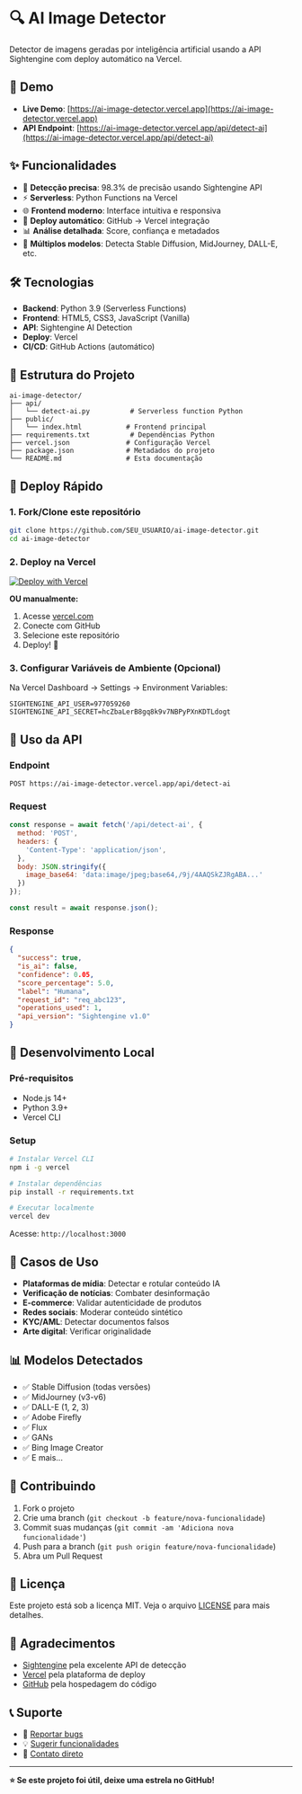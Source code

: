 # 🔍 AI Image Detector

Detector de imagens geradas por inteligência artificial usando a API Sightengine com deploy automático na Vercel.

## 🚀 Demo

- **Live Demo**: [https://ai-image-detector.vercel.app](https://ai-image-detector.vercel.app)
- **API Endpoint**: [https://ai-image-detector.vercel.app/api/detect-ai](https://ai-image-detector.vercel.app/api/detect-ai)

## ✨ Funcionalidades

- 🤖 **Detecção precisa**: 98.3% de precisão usando Sightengine API
- ⚡ **Serverless**: Python Functions na Vercel
- 🌐 **Frontend moderno**: Interface intuitiva e responsiva
- 🔄 **Deploy automático**: GitHub → Vercel integração
- 📊 **Análise detalhada**: Score, confiança e metadados
- 🎯 **Múltiplos modelos**: Detecta Stable Diffusion, MidJourney, DALL-E, etc.

## 🛠️ Tecnologias

- **Backend**: Python 3.9 (Serverless Functions)
- **Frontend**: HTML5, CSS3, JavaScript (Vanilla)
- **API**: Sightengine AI Detection
- **Deploy**: Vercel
- **CI/CD**: GitHub Actions (automático)

## 📁 Estrutura do Projeto

```
ai-image-detector/
├── api/
│   └── detect-ai.py          # Serverless function Python
├── public/
│   └── index.html           # Frontend principal
├── requirements.txt          # Dependências Python
├── vercel.json              # Configuração Vercel
├── package.json             # Metadados do projeto
└── README.md                # Esta documentação
```

## 🚀 Deploy Rápido

### 1. Fork/Clone este repositório

```bash
git clone https://github.com/SEU_USUARIO/ai-image-detector.git
cd ai-image-detector
```

### 2. Deploy na Vercel

[![Deploy with Vercel](https://vercel.com/button)](https://vercel.com/new/clone?repository-url=https%3A%2F%2Fgithub.com%2FSEU_USUARIO%2Fai-image-detector)

**OU manualmente:**

1. Acesse [vercel.com](https://vercel.com)
2. Conecte com GitHub
3. Selecione este repositório
4. Deploy! 🚀

### 3. Configurar Variáveis de Ambiente (Opcional)

Na Vercel Dashboard → Settings → Environment Variables:

```
SIGHTENGINE_API_USER=977059260
SIGHTENGINE_API_SECRET=hcZbaLerB8gq8k9v7NBPyPXnKDTLdogt
```

## 📡 Uso da API

### Endpoint

```
POST https://ai-image-detector.vercel.app/api/detect-ai
```

### Request

```javascript
const response = await fetch('/api/detect-ai', {
  method: 'POST',
  headers: {
    'Content-Type': 'application/json',
  },
  body: JSON.stringify({
    image_base64: 'data:image/jpeg;base64,/9j/4AAQSkZJRgABA...'
  })
});

const result = await response.json();
```

### Response

```json
{
  "success": true,
  "is_ai": false,
  "confidence": 0.05,
  "score_percentage": 5.0,
  "label": "Humana",
  "request_id": "req_abc123",
  "operations_used": 1,
  "api_version": "Sightengine v1.0"
}
```

## 🔧 Desenvolvimento Local

### Pré-requisitos

- Node.js 14+
- Python 3.9+
- Vercel CLI

### Setup

```bash
# Instalar Vercel CLI
npm i -g vercel

# Instalar dependências
pip install -r requirements.txt

# Executar localmente
vercel dev
```

Acesse: `http://localhost:3000`

## 🎯 Casos de Uso

- **Plataformas de mídia**: Detectar e rotular conteúdo IA
- **Verificação de notícias**: Combater desinformação
- **E-commerce**: Validar autenticidade de produtos
- **Redes sociais**: Moderar conteúdo sintético
- **KYC/AML**: Detectar documentos falsos
- **Arte digital**: Verificar originalidade

## 📊 Modelos Detectados

- ✅ Stable Diffusion (todas versões)
- ✅ MidJourney (v3-v6)
- ✅ DALL-E (1, 2, 3)
- ✅ Adobe Firefly
- ✅ Flux
- ✅ GANs
- ✅ Bing Image Creator
- ✅ E mais...

## 🤝 Contribuindo

1. Fork o projeto
2. Crie uma branch (`git checkout -b feature/nova-funcionalidade`)
3. Commit suas mudanças (`git commit -am 'Adiciona nova funcionalidade'`)
4. Push para a branch (`git push origin feature/nova-funcionalidade`)
5. Abra um Pull Request

## 📄 Licença

Este projeto está sob a licença MIT. Veja o arquivo [LICENSE](LICENSE) para mais detalhes.

## 🙏 Agradecimentos

- [Sightengine](https://sightengine.com) pela excelente API de detecção
- [Vercel](https://vercel.com) pela plataforma de deploy
- [GitHub](https://github.com) pela hospedagem do código

## 📞 Suporte

- 🐛 [Reportar bugs](https://github.com/SEU_USUARIO/ai-image-detector/issues)
- 💡 [Sugerir funcionalidades](https://github.com/SEU_USUARIO/ai-image-detector/issues)
- 📧 [Contato direto](mailto:seu@email.com)

---

**⭐ Se este projeto foi útil, deixe uma estrela no GitHub!**
